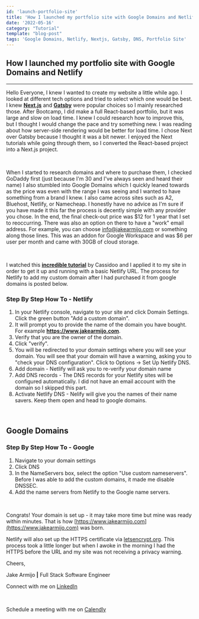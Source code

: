 ```yaml
---
id: 'launch-portfolio-site'
title: 'How I launched my portfolio site with Google Domains and Netlify'
date: '2022-05-16'
category: "Tutorial"
template: "blog-post"
tags: 'Google Domains, Netlify, Nextjs, Gatsby, DNS, Portfolio Site'
---
```

## How I launched my portfolio site with Google Domains and Netlify

____________________________________________________________
  
Hello Everyone, I knew I wanted to create my website a little while ago. I looked at different tech options and tried to select which one would be best. I knew **[Next.js](https://nextjs.org/)** and **[Gatsby](https://www.gatsbyjs.com/)** were popular choices so I mainly researched those. After Bootcamp, I did make a full React-based portfolio, but it was large and slow on load time. I knew I could research how to improve this, but I thought I would change the pace and try something new. I was reading about how server-side rendering would be better for load time. I chose Next over Gatsby because I thought it was a bit newer. I enjoyed the Next tutorials while going through them, so I converted the React-based project into a Next.js project.

</br>

When I started to research domains and where to purchase them, I checked GoDaddy first (just because I'm 30 and I've always seen and heard their name) I also stumbled into Google Domains which I quickly leaned towards as the price was even with the range I was seeing and I wanted to have something from a brand I knew. I also came across sites such as  A2, Bluehost, Netlify, or Namecheap. I honestly have no advice as I'm sure if you have made it this far the process is decently simple with any provider you chose. In the end, the final check-out price was $12 for 1 year that I set to reoccurring. There was also an option on there to have a "work" email address. For example, you can choose info@jakearmijo.com or something along those lines. This was an addon for Google Workspace and was $6 per user per month and came with 30GB of cloud storage.

</br>

I watched this **[incredible tutorial](https://explorers.netlify.com/learn/nextjs)** by Cassidoo and I applied it to my site in order to get it up and running with a basic Netlify URL. The process for Netlify to add my custom domain after I had purchased it from google domains is posted below.

### Step By Step How To - Netlify

1. In your Netlify console, navigate to your site and click Domain Settings. Click the green button "Add a custom domain".
2. It will prompt you to provide the name of the domain you have bought. For example **<https://www.jakearmijo.com>**.
3. Verify that you are the owner of the domain.
4. Click "verify".
5. You will be redirected to your domain settings where you will see your domain. You will see that your domain will have a warning, asking you to "check your DNS configuration". Click to Options -> Set Up Netlify DNS.
6. Add domain - Netlify will ask you to re-verify your domain name
7. Add DNS records - The DNS records for your Netlify sites will be configured automatically. I did not have an email account with the domain so I skipped this part.
8. Activate Netlify DNS - Nelify will give you the names of their name savers. Keep them open and head to google domains.

</br>

## Google Domains

### Step By Step How To - Google

  1. Navigate to your domain settings
  2. Click DNS
  3. In the NameServers box, select the option "Use custom nameservers". Before I was able to add the custom domains, it made me disable DNSSEC.
  4. Add the name servers from Netlify to the Google name servers.

</br>

Congrats! Your domain is set up - it may take more time but mine was ready within minutes. That is how [https://www.jakearmijo.com](https://www.jakearmijo.com) was born.

Netlify will also set up the HTTPS certificate via [letsencrypt.org](https://letsencrypt.org/donate/). This process took a little longer but when I awoke in the morning I had the HTTPS before the URL and my site was not receiving a privacy warning.

Cheers,

Jake Armijo **|** Full Stack Software Engineer
</br>

Connect with me on [LinkedIn](https://www.linkedin.com/in/jake-armijo/)

</br>

Schedule a meeting with me on [Calendly](https://calendly.com/armijojake/meeting)
